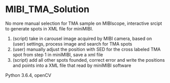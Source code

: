 # MIBI_TMA_Solution
No more manual selection for TMA sample on MIBIscope, interactive srcipt to generate spots in XML file for miniMIBI.

1. (script) take in carousel image acquired by MIBI camera, based on (user) settings, process image and search for TMA spots
2. (user) manually adjust the position with SED for the cross labeled TMA spot from step 1 in miniMIBI, save a xml file
3. (script) add all other spots founded, correct error and write the positions and points into a XML file that read by miniMIBI software

Python 3.6.4, openCV

